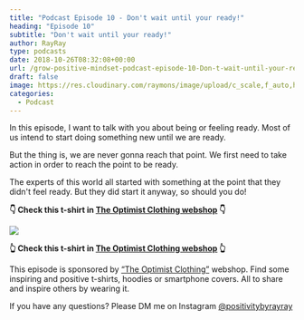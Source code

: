 ```yaml
---
title: "Podcast Episode 10 - Don't wait until your ready!"
heading: "Episode 10"
subtitle: "Don't wait until your ready!"
author: RayRay
type: podcasts
date: 2018-10-26T08:32:08+00:00
url: /grow-positive-mindset-podcast-episode-10-Don-t-wait-until-your-ready/
draft: false
image: https://res.cloudinary.com/raymons/image/upload/c_scale,f_auto,h_1400,q_74,w_1400/v1538164339/byrayray/Don_t_wait_until_your_ready.jpg
categories:
  - Podcast
---
```


<div class="progressive-iframe" data-src="https://anchor.fm/growpositivemindset/embed/episodes/10---Dont-wait-until-your-ready-e2g045/a-a63fb2"></div>

In this episode, I want to talk with you about being or feeling ready. Most of us intend to start doing something new until we are ready.

But the thing is, we are never gonna reach that point. We first need to take action in order to reach the point to be ready.

The experts of this world all started with something at the point that they didn't feel ready. But they did start it anyway, so should you do!

**👇 Check this t-shirt in [The Optimist Clothing webshop](https://shop.byrayray.com/shop/perfectly-imperfect-short-sleeve-unisex-t-shirt/) 👇**

![](https://res.cloudinary.com/raymons/image/upload/v1540587150/perfectly-imperfect-tshirt.jpg)

**👆 Check this t-shirt in [The Optimist Clothing webshop](https://shop.byrayray.com/shop/perfectly-imperfect-short-sleeve-unisex-t-shirt/) 👆**

This episode is sponsored by [“The Optimist Clothing”](https://shop.byrayray.com) webshop. Find some inspiring and positive t-shirts, hoodies or smartphone covers. All to share and inspire others by wearing it.

If you have any questions? Please DM me on Instagram [@positivitybyrayray](https://instagram.com/positivitybyrayray)


